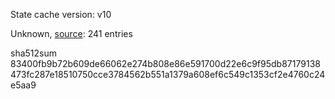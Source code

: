 State cache version: v10

Unknown, [source](https://dxvkcachehost.codepotatoes.de): 241 entries

sha512sum 83400fb9b72b609de66062e274b808e86e591700d22e6c9f95db87179138473fc287e18510750cce3784562b551a1379a608ef6c549c1353cf2e4760c24e5aa9
